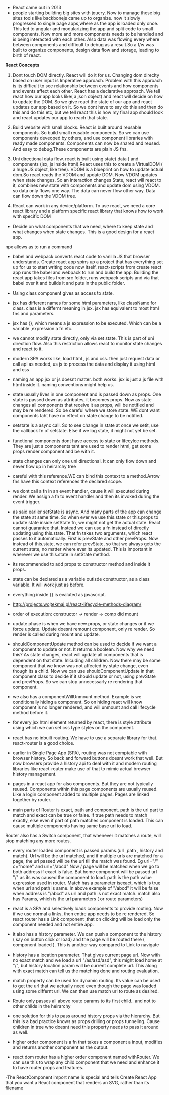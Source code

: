 - React came out in 2013
- people starting building big sites with jquery. Now to manage these big sites tools like backbonejs came up to organize. now it slowly progressed to single page apps,where as the app is loaded only once. This led to angular and modularizing the app and split code to small components. Now more and more components needs to be handled and is being interacted with each other. Also data was flowing every where between components and difficult to debug as a result.So a f/w was built to organize components, design data flow and storage, leading to birth of react.

**React Concepts**
1. Dont touch DOM directly. React will do it for us. Changing dom direclty based on user input is Imperative approach. Problem with this approach is its difficult to see relationship between events and how components and events affect each other. React has a declarative approach. We tell react how our app looks like( a json object) and react will decide on how to update the DOM. So we give react the state of our app and react updates our app based on it. So we dont have to say do this and then do this and do this etc, but we tell react this is how my final app should look and react updates our app to reach that state.

2. Build website with small blocks. React is built around reusable components. So build small reusable components. So we can use components deveoped by others, and use component libraries with ready made components. Components can now be shared and reused. And easy to debug.These components are plain JS fns.

3. Uni directional data flow. react is built using state( data ) and components (jsx, js inside html).React uses this to create a VirtualDOM ( a  huge JS object, like tree). VDOM is a blueprint on how to update actual dom.So react reads the VDOM and update DOM. Now VDOM updates when state changes. So an interaction changes State, react will react to it, combines new state with components and update dom using VDOM. so data only flows one way. The data can never flow other way. Data can flow down the VDOM tree. 

4. React can work in any device/platform. To use react, we need a core react library and a platform specific react library that knows how to work with specific DOM

- Decide on what components that we need, where to keep state and what changes when state changes. This is a good design for a react app.

npx allows as to run a command 

- babel and webpack converts react code to vanilla JS that browser understands. Create react app spins up a project that has everything set up for us to start writing code now itself. react-scripts from create react app runs the babel and webpack to run and build the app. Building the react app takes files from src folder, runs webpack scripts and via that babel over it and builds it and puts in the public folder.

- Using class component gives as access to state.

- jsx has different names for some html parameters, like className for class. class is a differnt meaning in jsx. jsx has equivalent to most html fns and parameters.
- jsx has {}, which means a js expression to be executed. Which can be a variable ,expression a fn etc.
- we cannot modify state directly, only via set state. This is part of uni direction flow. Also this restriction allows react to monitor state changes and react to it.

- modern SPA works like, load html , js and css. then just request data or call api as needed, us js to process the data and display it using html and css

- naming an app jsx or js doesnt matter. both works. jsx is just a js file with html inside it. naming conventions might help us.

- state usually lives in one component and is passed down as props. One state is passed down as attributes, it becomes props. Now as state changes all components that receive it as props, will be notified and may be re rendered. So be careful where we store state. WE dont want components taht have no effect on state change to be notified. 

- setstate is a async call. So to see change in state at once we setit, use the callback fn of setstate. Else if we log state, it might not yet be set.

- functional components dont have access to state or lifecylce methods. They are just a components taht are used to render html, get some props render component and be with it.

- state changes can only one uni directional. It can only flow down and never flow up in heirarchy tree

- careful with this reference.WE can bind this context to a method.Arrow fns have this context references the declared scope.

- we dont call a fn in an event handler, cause it will executed during render. We assign a fn to event handler and then its invoked during the event trigger.

- as said earlier setState is async. And many parts of the app can change the state at same time. So when ever we use this.state or this.props to update state inside setState fn, we might not get the actual state. React cannot guarantee that. Instead we can use a fn instead of directly updating using this.state. That fn takes two arguments, which react passes to it automatically. First is prevState and other prevProps. Now instead of this.state, we can refer prevState, so that we always gets the current state, no matter where ever its updated. This is important in wherever we use this.state in setState method.

- its recommended to add props to constructor method and inside it props.

- state can be declared as a variable outisde constructor, as a class variable. It will work just as before.

- everything inside {} is evaluted as javascript.

- http://projects.wojtekmaj.pl/react-lifecycle-methods-diagram/

- order of execution: constructor -> render -> comp did mount

- update phase is when we have new props, or state changes or if we force update. Update doesnt remount component, only re render. So render is called during mount and update.

- shouldComponentUpdate method can be used to decide if we want a component to update or not. It returns a boolean. Now why we need this? As state changes, react will update all components that is dependent on that state. Inlcuding all children. Now there may be some component that we know was not affected by state change, even though its a child. Now we can use shouldComponentUpdate in that component class to decide if it should update or not, using prevState and prevProps. So we can stop unnecessarly re rendering that component.

- we also has a componentWillUnmount method. Example is we conditionally hiding a component. So on hiding react will know component is no longer rendered, and will unmount and call lifecycle method before it.

- for every jsx html element returned by react, there is style attribute using which we can set css type styles on the component.

- react has no inbuilt routing. We have to use a separate library for that. react-router is a good choice.

- earlier in Single Page App (SPA), routing was not comptable with browser history. So back and forward buttons doesnt work that well. But now browsers provide a history api to deal with it and modern routing libraries like react-router make use of that to mimic actual browser history management. 

- pages in a react app for also components. But they are not typically reused. Components within this page components are usually reused. Like a login component added to multiple pages. Pages are linked together by router.

- main parts of Router is exact, path and component. path is the url part to match and exact can be true or false. If true path needs to match exactly, else even if part of path matches component is loaded. This can cause multiple components having same base url to load. 

Router also has a Switch component, that whenever it matches a route, will stop matching any more routes.

- every router loaded component is passed  params.(url ,path , history and match). Url will be the url matched, and if multiple urls are matched for a page, the url passed will be the url till the match was found. Eg 
url="/" c="home" and url="/abcd" Now / page will be matched when we go to both address if exact is false. But home component will be passed url "/" as its was caused the component to load.
path is the path value expression used in router.
Match has a parameter isexact, which is true when url and path is same. In above example of "/abcd" it will be false when address is "/abcd" as url and path is  not exact match.
match also has Params, which is the url parameters ( or route parameters)

- react is a SPA and selectively loads components to provide routing. Now if we use normal a links, then entire app needs to be re rendered. So react router has a Link component ,that on clicking will be load only the component needed and not entire app.

- it also has a history parameter. We can push a component to the history ( say on button click or load) and the page will be routed there ( component loaded ). This is another way compared to Link to navigate

- history has a location parameter. That gives current page url. Now with no exact match and we load a url "/as/asd/asd", this might load home at "/", but history location param will be current complete url. This along with exact match can tell us the matching done and routing evaluation.

- match property can be used for dynamic routing. Its value can be used to get the url that we actually need even though the page was loaded using some differnt url. We can then use match url to route as desired.

- Route only passes all above route params to its first child.. and not to other childs in the heirarchy

- one solution for this to pass around history props via the hierarchy. But this is a bad practice knows as props drilling or props tunneling. Cause children in tree who doesnt need this property needs to pass it around as well. 

- higher order component is a fn that takes a component a input, modifies and  returns another component as the output.

- react dom router has a higher order component named withRouter. We can use this to wrap any child component that we need and enhance it to have router props and features.

-The ReactComponent import name is special and tells Create React App that you want a React component that renders an SVG, rather than its filename


